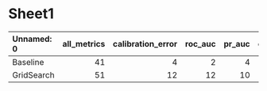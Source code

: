 # Sheet1

| Unnamed: 0   |   all_metrics |   calibration_error |   roc_auc |   pr_auc |   overall_positive_rate |   false_positive_rate |   true_positive_rate |
|:-------------|--------------:|--------------------:|----------:|---------:|------------------------:|----------------------:|---------------------:|
| Baseline     |            41 |                   4 |         2 |        4 |                      10 |                     9 |                   12 |
| GridSearch   |            51 |                  12 |        12 |       10 |                       6 |                     7 |                    4 |

